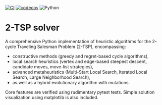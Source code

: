 [![CI](https://github.com/Poranny/2-TSP/actions/workflows/ci.yml/badge.svg)](https://github.com/Poranny/Sssnake/actions) [![codecov](https://codecov.io/gh/Poranny/Two-TSP/graph/badge.svg?token=W1WXPE0X2H)](https://codecov.io/gh/Poranny/Two-TSP) ![Python](https://img.shields.io/badge/python-3.11%2B-blue.svg)

# 2-TSP solver

A comprehensive Python implementation of heuristic algorithms for the 2-cycle Traveling Salesman Problem (2-TSP), encompassing:
- constructive methods (greedy and regret-based cycle algorithms),
- local search heuristics (vertex and edge-based steepest descent, candidate moves, move-list strategies),
- advanced metaheuristics (Multi-Start Local Search, Iterated Local Search, Large Neighborhood Search),
- as well as a hybrid evolutionary algorithm with mutations.

Core features are verified using rudimentary pytest tests.
Simple solution visualization using matplotlib is also included.
